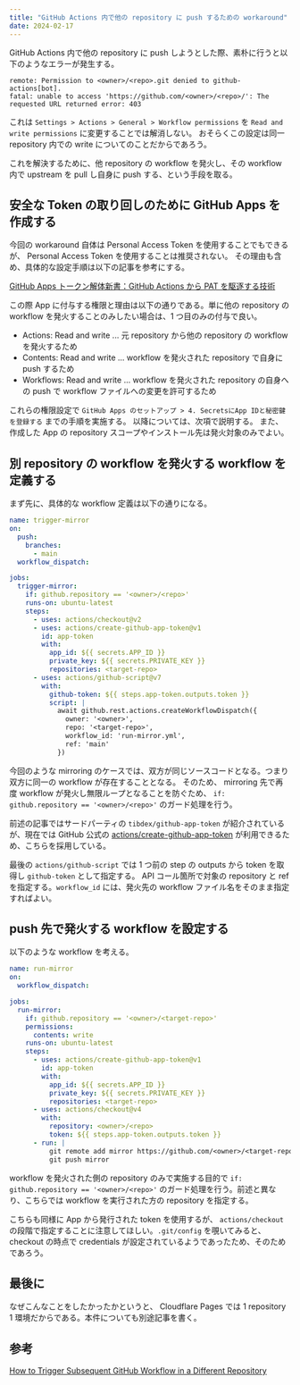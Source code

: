 ```yaml
---
title: "GitHub Actions 内で他の repository に push するための workaround"
date: 2024-02-17
---
```


GitHub Actions 内で他の repository に push しようとした際、素朴に行うと以下のようなエラーが発生する。

```shell
remote: Permission to <owner>/<repo>.git denied to github-actions[bot].
fatal: unable to access 'https://github.com/<owner>/<repo>/': The requested URL returned error: 403
```

これは `Settings > Actions > General > Workflow permissions` を `Read and write permissions` に変更することでは解消しない。
おそらくこの設定は同一 repository 内での write についてのことだからであろう。

これを解決するために、他 repository の workflow を発火し、その workflow 内で upstream を pull し自身に push する、という手段を取る。

## 安全な Token の取り回しのために GitHub Apps を作成する

今回の workaround 自体は Personal Access Token を使用することでもできるが、 Personal Access Token を使用することは推奨されない。
その理由も含め、具体的な設定手順は以下の記事を参考にする。

[GitHub Apps トークン解体新書：GitHub Actions から PAT を駆逐する技術](https://zenn.dev/tmknom/articles/github-apps-token)

この際 App に付与する権限と理由は以下の通りである。単に他の repository の workflow を発火することのみしたい場合は、1 つ目のみの付与で良い。

- Actions: Read and write ... 元 repository から他の repository の workflow を発火するため
- Contents: Read and write ... workflow を発火された repository で自身に push するため
- Workflows: Read and write ... workflow を発火された repository の自身への push で workflow ファイルへの変更を許可するため

これらの権限設定で `GitHub Apps のセットアップ > 4. SecretsにApp IDと秘密鍵を登録する` までの手順を実施する。 以降については、次項で説明する。
また、作成した App の repository スコープやインストール先は発火対象のみでよい。

## 別 repository の workflow を発火する workflow を定義する

まず先に、具体的な workflow 定義は以下の通りになる。

```yaml
name: trigger-mirror
on:
  push:
    branches:
      - main
  workflow_dispatch:

jobs:
  trigger-mirror:
    if: github.repository == '<owner>/<repo>'
    runs-on: ubuntu-latest
    steps:
      - uses: actions/checkout@v2
      - uses: actions/create-github-app-token@v1
        id: app-token
        with:
          app_id: ${{ secrets.APP_ID }}
          private_key: ${{ secrets.PRIVATE_KEY }}
          repositories: <target-repo>
      - uses: actions/github-script@v7
        with:
          github-token: ${{ steps.app-token.outputs.token }}
          script: |
            await github.rest.actions.createWorkflowDispatch({
              owner: '<owner>',
              repo: '<target-repo>',
              workflow_id: 'run-mirror.yml',
              ref: 'main'
            })
```

今回のような mirroring のケースでは、双方が同じソースコードとなる。つまり双方に同一の workflow が存在することとなる。
そのため、 mirroring 先で再度 workflow が発火し無限ループとなることを防ぐため、 `if: github.repository == '<owner>/<repo>'` のガード処理を行う。

前述の記事ではサードパーティの `tibdex/github-app-token` が紹介されているが、現在では GitHub 公式の [actions/create-github-app-token](https://github.com/marketplace/actions/create-github-app-token) が利用できるため、こちらを採用している。

最後の `actions/github-script` では 1 つ前の step の outputs から token を取得し `github-token` として指定する。
API コール箇所で対象の repository と ref を指定する。`workflow_id` には、発火先の workflow ファイル名をそのまま指定すればよい。

## push 先で発火する workflow を設定する

以下のような workflow を考える。

```yaml
name: run-mirror
on:
  workflow_dispatch:

jobs:
  run-mirror:
    if: github.repository == '<owner>/<target-repo>'
    permissions:
      contents: write
    runs-on: ubuntu-latest
    steps:
      - uses: actions/create-github-app-token@v1
        id: app-token
        with:
          app_id: ${{ secrets.APP_ID }}
          private_key: ${{ secrets.PRIVATE_KEY }}
          repositories: <target-repo>
      - uses: actions/checkout@v4
        with:
          repository: <owner>/<repo>
          token: ${{ steps.app-token.outputs.token }}
      - run: |
          git remote add mirror https://github.com/<owner>/<target-repo>.git
          git push mirror
```

workflow を発火された側の repository のみで実施する目的で `if: github.repository == '<owner>/<repo>'` のガード処理を行う。前述と異なり、こちらでは workflow を実行された方の repository を指定する。

こちらも同様に App から発行された token を使用するが、 `actions/checkout` の段階で指定することに注意してほしい。`.git/config` を覗いてみると、 checkout の時点で credentials が設定されているようであったため、そのためであろう。

## 最後に

なぜこんなことをしたかったかというと、 Cloudflare Pages では 1 repository 1 環境だからである。本件についても別途記事を書く。

## 参考

[How to Trigger Subsequent GitHub Workflow in a Different Repository](https://www.kristhecodingunicorn.com/post/trigger-github-workflow-in-different-repo/)
